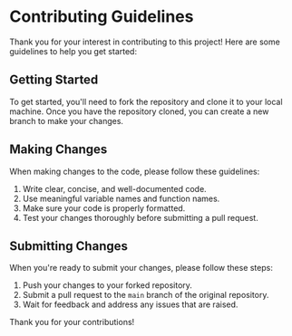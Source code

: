 # Contributing Guidelines

Thank you for your interest in contributing to this project! Here are some guidelines to help you get started:

## Getting Started

To get started, you'll need to fork the repository and clone it to your local machine. Once you have the repository cloned, you can create a new branch to make your changes.

## Making Changes

When making changes to the code, please follow these guidelines:

1. Write clear, concise, and well-documented code.
2. Use meaningful variable names and function names.
3. Make sure your code is properly formatted.
4. Test your changes thoroughly before submitting a pull request.

## Submitting Changes

When you're ready to submit your changes, please follow these steps:

1. Push your changes to your forked repository.
2. Submit a pull request to the `main` branch of the original repository.
3. Wait for feedback and address any issues that are raised.

Thank you for your contributions!
